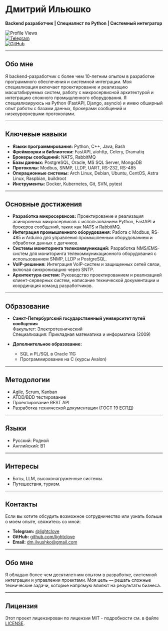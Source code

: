# Дмитрий Ильюшко  
**Backend разработчик | Специалист по Python | Системный интегратор**

![Profile Views](https://komarev.com/ghpvc/?username=lightclove&color=blue)  
[![Telegram](https://img.shields.io/badge/Telegram-@lightclove-blue)](https://t.me/lightclove)  
[![GitHub](https://img.shields.io/badge/GitHub-lightclove-green)](https://github.com/lightclove)

---

## **Обо мне**
Я backend-разработчик с более чем 10-летним опытом в разработке программного обеспечения и системной интеграции. Моя специализация включает проектирование и реализацию масштабируемых систем, работу с микросервисной архитектурой и интеграцию сложного промышленного оборудования. Я специализируюсь на Python (FastAPI, Django, asyncio) и имею обширный опыт работы с базами данных, брокерами сообщений и низкоуровневыми протоколами.

---

## **Ключевые навыки**
- **Языки программирования:** Python, C++, Java, Bash  
- **Фреймворки и библиотеки:** FastAPI, aiohttp, Celery, Dramatiq  
- **Брокеры сообщений:** NATS, RabbitMQ  
- **Базы данных:** PostgreSQL, Oracle, MS SQL Server, MongoDB  
- **Протоколы:** Modbus, SNMP, LLDP, UART, RS-232, RS-485  
- **Операционные системы:** Arch Linux, Debian, Ubuntu, CentOS, Astra Linux, Raspbian, buildroot  
- **Инструменты:** Docker, Kubernetes, Git, SVN, pytest  

---

## **Основные достижения**
- **Разработка микросервисов:** Проектирование и реализация асинхронных микросервисов с использованием Python, FastAPI и брокеров сообщений, таких как NATS и RabbitMQ.  
- **Интеграция промышленного оборудования:** Работа с Modbus, RS-485 и Arduino для управления промышленным оборудованием и обработки данных с датчиков.  
- **Системы мониторинга телекоммуникаций:** Разработка NMS/EMS-систем для мониторинга телекоммуникационного оборудования с использованием SNMP, LLDP и PostgreSQL.  
- **VoIP-решения:** Интеграция VoIP-систем и защищенных сетей связи, включая синхронизацию через SNTP.  
- **Архитектура систем:** Руководство проектированием и реализацией клиент-серверных систем, написание технической документации и координация команд разработчиков.  

---

## **Образование**
- **Санкт-Петербургский государственный университет путей сообщения**  
  Факультет: Электротехнический  
  Специализация: Прикладная математика и информатика (2009)  

- **Дополнительное образование:**  
  - SQL и PL/SQL в Oracle 11G  
  - Программирование на C (курсы Avalon)  

---

## **Методологии**
- Agile, Scrum, Kanban  
- ATDD/BDD тестирование  
- Проектирование REST API  
- Разработка технической документации (ГОСТ 19 ЕСПД)  

---

## **Языки**
- Русский: Родной  
- Английский: B1  

---

## **Интересы**
- Боты, LLM, высоконагруженные системы.  
- Путешествия, туризм.  

---

## **Контакты**
Если вы хотите обсудить возможное сотрудничество или узнать больше о моем опыте, свяжитесь со мной:  
- **Telegram:** [@lightclove](https://t.me/lightclove)  
- **GitHub:** [github.com/lightclove](https://github.com/lightclove)  
- **Email:** dm.ilyushko@gmail.com  

---

## **Обо мне**
Я обладаю более чем десятилетним опытом в разработке, системной интеграции и управлении проектами. Моя цель — решать сложные технические задачи, которые напрямую влияют на результаты бизнеса.  

---

## **Лицензия**
Этот проект лицензирован по лицензии MIT - подробности см. в файле [LICENSE](LICENSE).  
